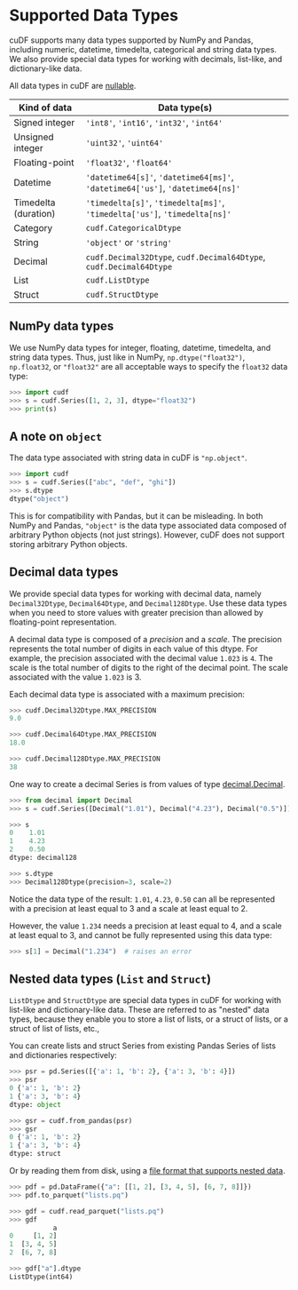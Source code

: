 # Supported Data Types

cuDF supports many data types supported by NumPy and Pandas, including
numeric, datetime, timedelta, categorical and string data types. We
also provide special data types for working with decimals, list-like,
and dictionary-like data.

All data types in cuDF are [nullable](/user_guide/missing-data).

<div class="special-table">

| Kind of data         | Data type(s)                                                                    |
|----------------------|---------------------------------------------------------------------------------|
| Signed integer       | `'int8'`, `'int16'`, `'int32'`, `'int64'`                                       |
| Unsigned integer     | `'uint32'`, `'uint64'`                                                          |
| Floating-point       | `'float32'`, `'float64'`                                                        |
| Datetime             | `'datetime64[s]'`, `'datetime64[ms]'`, `'datetime64['us']`, `'datetime64[ns]'`  |
| Timedelta (duration) | `'timedelta[s]'`, `'timedelta[ms]'`, `'timedelta['us']`, `'timedelta[ns]'`      |
| Category             | `cudf.CategoricalDtype`                                                         |
| String               | `'object'` or `'string'`                                                        |
| Decimal              | `cudf.Decimal32Dtype`, `cudf.Decimal64Dtype`, `cudf.Decimal64Dtype`             |
| List                 | `cudf.ListDtype`                                                                |
| Struct               | `cudf.StructDtype`                                                              |

</div>

## NumPy data types

We use NumPy data types for integer, floating, datetime, timedelta,
and string data types.  Thus, just like in NumPy,
`np.dtype("float32")`, `np.float32`, or `"float32"` are all acceptable
ways to specify the `float32` data type:

```python
>>> import cudf
>>> s = cudf.Series([1, 2, 3], dtype="float32")
>>> print(s)
```

## A note on ``object``

The data type associated with string data in cuDF is `"np.object"`.

```python
>>> import cudf 
>>> s = cudf.Series(["abc", "def", "ghi"])
>>> s.dtype
dtype("object")
```

This is for compatibility with Pandas, but it can be misleading. In
both NumPy and Pandas, `"object"` is the data type associated data
composed of arbitrary Python objects (not just strings).  However,
cuDF does not support storing arbitrary Python objects.

## Decimal data types

We provide special data types for working with decimal data, namely
`Decimal32Dtype`, `Decimal64Dtype`, and `Decimal128Dtype`.  Use these
data types when you need to store values with greater precision than
allowed by floating-point representation.

A decimal data type is composed of a _precision_ and a _scale_.  The
precision represents the total number of digits in each value of this
dtype. For example, the precision associated with the decimal value
`1.023` is `4`. The scale is the total number of digits to the right
of the decimal point. The scale associated with the value `1.023` is
3.

Each decimal data type is associated with a maximum precision:

```python
>>> cudf.Decimal32Dtype.MAX_PRECISION
9.0

>>> cudf.Decimal64Dtype.MAX_PRECISION
18.0

>>> cudf.Decimal128Dtype.MAX_PRECISION
38
```

One way to create a decimal Series is from values of type [decimal.Decimal][python-decimal].

```python
>>> from decimal import Decimal
>>> s = cudf.Series([Decimal("1.01"), Decimal("4.23"), Decimal("0.5")])

>>> s
0    1.01
1    4.23
2    0.50
dtype: decimal128

>>> s.dtype
>>> Decimal128Dtype(precision=3, scale=2)
```

Notice the data type of the result: `1.01`, `4.23`, `0.50` can all be
represented with a precision at least equal to 3 and a scale at least
equal to 2.

However, the value `1.234` needs a precision at least equal to 4, and
a scale at least equal to 3, and cannot be fully represented
using this data type:

```python
>>> s[1] = Decimal("1.234")  # raises an error
```

## Nested data types (`List` and `Struct`)

`ListDtype` and `StructDtype` are special data types in cuDF for
working with list-like and dictionary-like data. These are referred to
as "nested" data types, because they enable you to store a list of
lists, or a struct of lists, or a struct of list of lists, etc.,

You can create lists and struct Series from existing Pandas Series of
lists and dictionaries respectively:

```python
>>> psr = pd.Series([{'a': 1, 'b': 2}, {'a': 3, 'b': 4}])
>>> psr
0 {'a': 1, 'b': 2}
1 {'a': 3, 'b': 4}
dtype: object

>>> gsr = cudf.from_pandas(psr)
>>> gsr
0 {'a': 1, 'b': 2}
1 {'a': 3, 'b': 4}
dtype: struct
```

Or by reading them from disk, using a [file format that supports
nested data](io).

```python
>>> pdf = pd.DataFrame({"a": [[1, 2], [3, 4, 5], [6, 7, 8]]})
>>> pdf.to_parquet("lists.pq")

>>> gdf = cudf.read_parquet("lists.pq")
>>> gdf
           a
0     [1, 2]
1  [3, 4, 5]
2  [6, 7, 8]

>>> gdf["a"].dtype
ListDtype(int64)
```

[numpy-dtype]: https://numpy.org/doc/stable/reference/arrays.dtypes.html#arrays-dtypes
[python-decimal]: https://docs.python.org/3/library/decimal.html#decimal.Decimal
